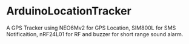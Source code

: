 # ArduinoLocationTracker
A GPS Tracker using NEO6Mv2 for GPS Location, SIM800L for SMS Notificaition, nRF24L01 for RF and buzzer for short range sound alarm.
